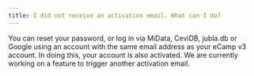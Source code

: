 ```yaml
---
title: I did not receive an activation email. What can I do?
---
```


You can reset your password, or log in via MiData, CeviDB, jubla.db or Google using an account with the same email address as your eCamp v3 account.
In doing this, your account is also activated.
We are currently working on a feature to trigger another activation email.
